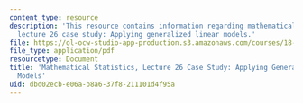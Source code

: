 ```yaml
---
content_type: resource
description: 'This resource contains information regarding mathematical statistics,
  lecture 26 case study: Applying generalized linear models.'
file: https://ol-ocw-studio-app-production.s3.amazonaws.com/courses/18-655-mathematical-statistics-spring-2016/dbd02ecbe06ab8a637f8211101d4f95a_MIT18_655S16_LecNote26.pdf
file_type: application/pdf
resourcetype: Document
title: 'Mathematical Statistics, Lecture 26 Case Study: Applying Generalized Linear
  Models'
uid: dbd02ecb-e06a-b8a6-37f8-211101d4f95a
---
```


